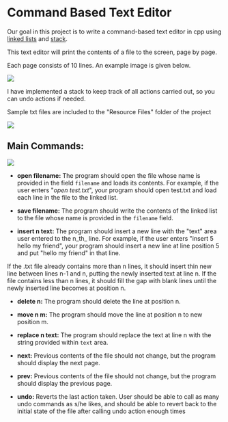 # Command Based Text Editor

Our goal in this project is to write a command-based text editor in cpp using [linked lists](https://www.geeksforgeeks.org/data-structures/linked-list/) and [stack](https://www.geeksforgeeks.org/stack-in-cpp-stl/).

This text editor will print the contents of a file to the screen, page by page.

Each page consists of 10 lines. An example image is given below.

![](RackMultipart20210602-4-y9nfnl_html_af7ceefb7df3475.png)

I have implemented a stack to keep track of all actions carried out, so you can undo actions if needed.

Sample txt files are included to the &quot;Resource Files&quot; folder of the project

![](RackMultipart20210602-4-y9nfnl_html_3591410863e2fd4d.png)

## Main Commands:

![](RackMultipart20210602-4-y9nfnl_html_72b267963f418752.png)

- **open filename:** The program should open the file whose name is provided in the field `filename` and loads its contents. For example, if the user enters &quot;_open test.txt_&quot;, your program should open test.txt and load each line in the file to the linked list.

- **save filename:** The program should write the contents of the linked list to the file whose name is provided in the `filename` field.

- **insert n text:** The program should insert a new line with the &quot;text&quot; area user entered to the n_th_ line. For example, if the user enters &quot;insert 5 hello my friend&quot;, your program should insert a new line at line position 5 and put &quot;hello my friend&quot; in that line.

If the .txt file already contains more than n lines, it should insert thin new line between lines n-1 and n, putting the newly inserted text at line n. If the file contains less than n lines, it should fill the gap with blank lines until the newly inserted line becomes at position n.

- **delete n:** The program should delete the line at position n.

- **move n m:** The program should move the line at position n to new position m.

- **replace n text:** The program should replace the text at line n with the string provided within `text` area.

- **next:** Previous contents of the file should not change, but the program should display the next page.

- **prev:** Previous contents of the file should not change, but the program should display the previous page.

- **undo:** Reverts the last action taken. User should be able to call as many undo commands as s/he likes, and should be able to revert back to the initial state of the file after calling undo action enough times
